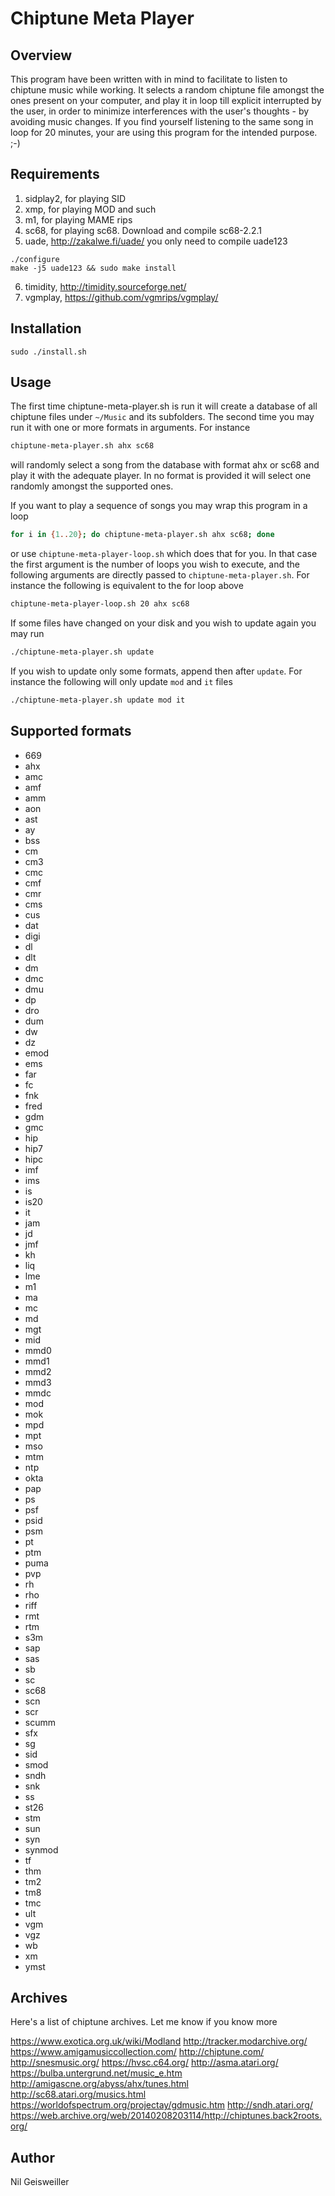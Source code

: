 # Chiptune Meta Player

## Overview

This program have been written with in mind to facilitate to listen to
chiptune music while working. It selects a random chiptune file
amongst the ones present on your computer, and play it in loop till
explicit interrupted by the user, in order to minimize interferences
with the user's thoughts - by avoiding music changes. If you find
yourself listening to the same song in loop for 20 minutes, your are
using this program for the intended purpose. ;-)

## Requirements

1. sidplay2, for playing SID
2. xmp, for playing MOD and such 
3. m1, for playing MAME rips
4. sc68, for playing sc68. Download and compile sc68-2.2.1
5. uade, http://zakalwe.fi/uade/ you only need to compile uade123
```
./configure
make -j5 uade123 && sudo make install
```
6. timidity, http://timidity.sourceforge.net/
7. vgmplay, https://github.com/vgmrips/vgmplay/

## Installation

```
sudo ./install.sh
```

## Usage

The first time chiptune-meta-player.sh is run it will create a
database of all chiptune files under `~/Music` and its subfolders. The
second time you may run it with one or more formats in arguments. For
instance

```bash
chiptune-meta-player.sh ahx sc68
```

will randomly select a song from the database with format ahx or sc68
and play it with the adequate player. In no format is provided it will
select one randomly amongst the supported ones.

If you want to play a sequence of songs you may wrap this program in a
loop

```bash
for i in {1..20}; do chiptune-meta-player.sh ahx sc68; done
```

or use `chiptune-meta-player-loop.sh` which does that for you. In that
case the first argument is the number of loops you wish to execute,
and the following arguments are directly passed to
`chiptune-meta-player.sh`. For instance the following is equivalent to
the for loop above

```bash
chiptune-meta-player-loop.sh 20 ahx sc68
```

If some files have changed on your disk and you wish to update again
you may run

```bash
./chiptune-meta-player.sh update
```

If you wish to update only some formats, append then after
`update`. For instance the following will only update `mod` and `it`
files

```bash
./chiptune-meta-player.sh update mod it
```

## Supported formats

- 669
- ahx
- amc
- amf
- amm
- aon
- ast
- ay
- bss
- cm
- cm3
- cmc
- cmf
- cmr
- cms
- cus
- dat
- digi
- dl
- dlt
- dm
- dmc
- dmu
- dp
- dro
- dum
- dw
- dz
- emod
- ems
- far
- fc
- fnk
- fred
- gdm
- gmc
- hip
- hip7
- hipc
- imf
- ims
- is
- is20
- it
- jam
- jd
- jmf
- kh
- liq
- lme
- m1
- ma
- mc
- md
- mgt
- mid
- mmd0
- mmd1
- mmd2
- mmd3
- mmdc
- mod
- mok
- mpd
- mpt
- mso
- mtm
- ntp
- okta
- pap
- ps
- psf
- psid
- psm
- pt
- ptm
- puma
- pvp
- rh
- rho
- riff
- rmt
- rtm
- s3m
- sap
- sas
- sb
- sc
- sc68
- scn
- scr
- scumm
- sfx
- sg
- sid
- smod
- sndh
- snk
- ss
- st26
- stm
- sun
- syn
- synmod
- tf
- thm
- tm2
- tm8
- tmc
- ult
- vgm
- vgz
- wb
- xm
- ymst

## Archives

Here's a list of chiptune archives.  Let me know if you know more

https://www.exotica.org.uk/wiki/Modland
http://tracker.modarchive.org/
https://www.amigamusiccollection.com/
http://chiptune.com/
http://snesmusic.org/
https://hvsc.c64.org/
http://asma.atari.org/
https://bulba.untergrund.net/music_e.htm
http://amigascne.org/abyss/ahx/tunes.html
http://sc68.atari.org/musics.html
https://worldofspectrum.org/projectay/gdmusic.htm
http://sndh.atari.org/
https://web.archive.org/web/20140208203114/http://chiptunes.back2roots.org/

## Author

Nil Geisweiller
